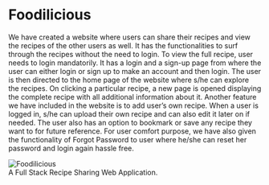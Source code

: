 # Foodilicious
We have created a website where users can share their recipes and view the recipes of the other users as well. It has the functionalities to surf through the recipes without the need to login. To view the full recipe, user needs to login mandatorily. It has a login and a sign-up page from where the user can either login or sign up to make an account and then login. The user is then directed to the home page of the website where s/he can explore the recipes. On clicking a particular recipe, a new page is opened displaying the complete recipe with all additional information about it. 
Another feature we have included in the website is to add user’s own recipe. When a user is logged in, s/he can upload their own recipe and can also edit it later on if needed. The user also has an option to bookmark or save any recipe they want to for future reference. For user comfort purpose, we have also given the functionality of Forgot Password to user where he/she can reset her password and login again hassle free.

![Foodilicious](https://user-images.githubusercontent.com/61321399/164888110-4fabc471-9327-4e2e-958f-96aa80c6f0fd.png)
<br>
A Full Stack Recipe Sharing Web Application.

